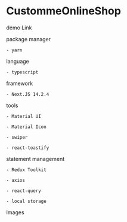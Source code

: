 # CustommeOnlineShop

demo Link

   

package manager

    - yarn
    
language 

    - typescript 
    
framework

    - Next.JS 14.2.4
    
tools 
    
    - Material UI
    
    - Material Icon
    
    - swiper
    
    - react-toastify
    
 statement management 
 
    - Redux Toolkit 
    
    - axios
    
    - react-query
    
    - local storage 

    
 Images
 
